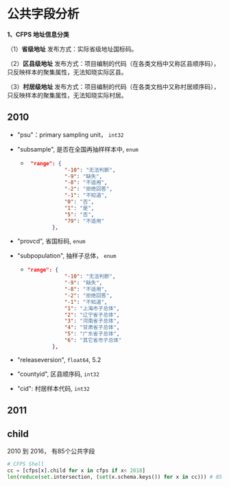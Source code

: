 # 公共字段分析

**1、CFPS 地址信息分类**

（1）**省级地址** 发布方式：实际省级地址国标码。

（2）**区县级地址** 发布方式：项目编制的代码（在各类文档中又称区县顺序码），只反映样本的聚集属性，无法知晓实际区县。

（3）**村居级地址** 发布方式：项目编制的代码（在各类文档中又称村居顺序码），只反映样本的聚集属性，无法知晓实际村居。

## 2010

- "psu"：primary sampling unit， `int32`

- "subsample", 是否在全国再抽样样本中, `enum` 

  - ```json
     "range": {
                "-10": "无法判断",
                "-9": "缺失",
                "-8": "不适用",
                "-2": "拒绝回答",
                "-1": "不知道",
                "0": "否",
                "1": "是",
                "5": "否",
                "79": "不适用"
            },
    ```

- "provcd", 省国标码, `enum`

- "subpopulation", 抽样子总体， `enum` 

  - ```json
    "range": {
                "-10": "无法判断",
                "-9": "缺失",
                "-8": "不适用",
                "-2": "拒绝回答",
                "-1": "不知道",
                "1": "上海市子总体",
                "2": "辽宁省子总体",
                "3": "河南省子总体",
                "4": "甘肃省子总体",
                "5": "广东省子总体",
                "6": "其它省市子总体"
            },
    ```

- "releaseversion", `float64`, 5.2

- "countyid", 区县顺序码, `int32`

-    "cid": 村居样本代码, `int32`

## 2011

## child

2010 到 2016， 有85个公共字段

```python
# CFPS Shell
cc = [cfps[x].child for x in cfps if x< 2018]
len(reduce(set.intersection, (set(x.schema.keys()) for x in cc))) # 85
```


